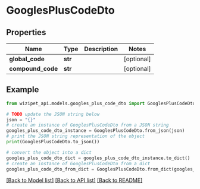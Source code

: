 # GooglesPlusCodeDto


## Properties

Name | Type | Description | Notes
------------ | ------------- | ------------- | -------------
**global_code** | **str** |  | [optional] 
**compound_code** | **str** |  | [optional] 

## Example

```python
from wizipet_api.models.googles_plus_code_dto import GooglesPlusCodeDto

# TODO update the JSON string below
json = "{}"
# create an instance of GooglesPlusCodeDto from a JSON string
googles_plus_code_dto_instance = GooglesPlusCodeDto.from_json(json)
# print the JSON string representation of the object
print(GooglesPlusCodeDto.to_json())

# convert the object into a dict
googles_plus_code_dto_dict = googles_plus_code_dto_instance.to_dict()
# create an instance of GooglesPlusCodeDto from a dict
googles_plus_code_dto_from_dict = GooglesPlusCodeDto.from_dict(googles_plus_code_dto_dict)
```
[[Back to Model list]](../README.md#documentation-for-models) [[Back to API list]](../README.md#documentation-for-api-endpoints) [[Back to README]](../README.md)


